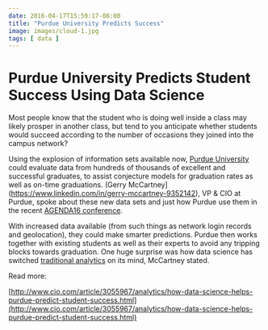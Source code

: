 ```yaml
---
date: 2016-04-17T15:59:17-08:00
title: "Purdue University Predicts Success"
image: images/cloud-1.jpg
tags: [ data ]
---
```



# Purdue University Predicts Student Success Using Data Science

Most people know that the student who is doing well inside a class may likely prosper in another class, but tend to you anticipate whether students would succeed according to the number of occasions they joined into the campus network?

Using the explosion of information sets available now, [Purdue University](http://www.purdue.edu/) could evaluate data from hundreds of thousands of excellent and successful graduates, to assist conjecture models for graduation rates as well as on-time graduations. (Gerry McCartney](https://www.linkedin.com/in/gerry-mccartney-9352142), VP & CIO at Purdue, spoke about these new data sets and just how Purdue use them in the recent [AGENDA16 conference](http://www.idgenterprise.com/news/press-release/agenda16-conference-announces-top-25-digital-transformation-award-winners/).

With increased data available (from such things as network login records and geolocation), they could make smarter predictions. Purdue then works together with existing students as well as their experts to avoid any tripping blocks towards graduation. One huge surprise was how data science has switched [traditional analytics](http://www.dummies.com/how-to/content/traditional-and-advanced-analytics-for-big-data.html) on its mind, McCartney stated.

Read more:

[http://www.cio.com/article/3055967/analytics/how-data-science-helps-purdue-predict-student-success.html](http://www.cio.com/article/3055967/analytics/how-data-science-helps-purdue-predict-student-success.html)
